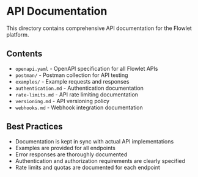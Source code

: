 # API Documentation

This directory contains comprehensive API documentation for the Flowlet platform.

## Contents

- `openapi.yaml` - OpenAPI specification for all Flowlet APIs
- `postman/` - Postman collection for API testing
- `examples/` - Example requests and responses
- `authentication.md` - Authentication documentation
- `rate-limits.md` - API rate limiting documentation
- `versioning.md` - API versioning policy
- `webhooks.md` - Webhook integration documentation

## Best Practices

- Documentation is kept in sync with actual API implementations
- Examples are provided for all endpoints
- Error responses are thoroughly documented
- Authentication and authorization requirements are clearly specified
- Rate limits and quotas are documented for each endpoint
